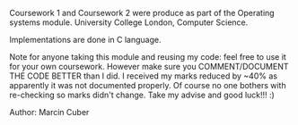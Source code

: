 Coursework 1 and Coursework 2 were produce as part of the Operating systems module. University College London, Computer Science.

Implementations are done in C language.


Note for anyone taking this module and reusing my code: feel free to use it for your own coursework. However make sure you COMMENT/DOCUMENT THE CODE BETTER than I did. I received my marks reduced by ~40% as apparently it was not documented properly. Of course no one bothers with re-checking so marks didn't change. Take my advise and good luck!!! :) 


Author: Marcin Cuber